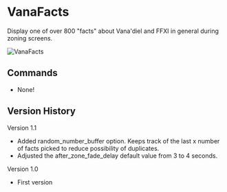 # VanaFacts

Display one of over 800 "facts" about Vana'diel and FFXI in general during zoning screens.

![VanaFacts](https://github.com/user-attachments/assets/b85aaecf-a4cd-425b-8962-ba832752633d)


## Commands
- None!

## Version History
Version 1.1
- Added random_number_buffer option. Keeps track of the last x number of facts picked to reduce possibility of duplicates.
- Adjusted the after_zone_fade_delay default value from 3 to 4 seconds.

Version 1.0
- First version
